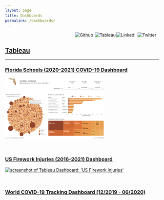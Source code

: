 ```yaml
---
layout: page
title: Dashboards
permalink: /dashboards/
---
```



[<img src="https://img.shields.io/badge/twitter-%231DA1F2.svg?&sflat&logo=twitter&logoColor=white" alt="Twitter profile link button" height="20" width="70" align="right"/>](https://twitter.com/drusho) &emsp; [<img src="https://img.shields.io/badge/linkedin-%230A66C2.svg?&sflat&logo=linkedin&logoColor=white" alt="Linkedin profile link button" height="20" width="70" align="right"/>](https://linkedin.com/in/davidrusho)&emsp; [<img src="https://img.shields.io/badge/tableau-%23ff4d4d.svg?&sflat&logo=tableau&logoColor=white" alt="Tableau profile link button" height="20" width="70" align="right">](https://public.tableau.com/app/profile/drusho) [<img src="https://img.shields.io/badge/github-%23181717.svg?&style=flat&logo=github&logoColor=white" alt="Github profile link button" height="20" width="65" align="right"/>](https://github.com/drusho)

## [Tableau](https://public.tableau.com/profile/drusho#!/)
---

### [Florida Schools (2020-2021) COVID-19 Dashboard](https://public.tableau.com/app/profile/drusho/viz/FloridaSchools2020-2021Covid-19/Dashboard1)


[<img src="https://raw.githubusercontent.com/drusho/fl_schools_covid19_2021/main/assets/tableau_dashboard_preview.png" alt="screenshot of Tableau Dashboard: 'Florida Schools Covid19'" height="200" width="325"/>](https://public.tableau.com/app/profile/drusho/viz/FloridaSchools2020-2021Covid-19/Dashboard1)

<br>

### [US Firework Injuries (2016-2021) Dashboard](https://public.tableau.com/app/profile/drusho/viz/USFireworkInjuries2016-2021/Dashboard1)

[<img src="https://raw.githubusercontent.com/drusho/EDA_US_Firework_Sales_and_Injuries/main/assets/tableau_dashboard_preview.png" alt="screenshot of Tableau Dashboard: 'US Firework Injuries'" height="200" width="325"/>](https://public.tableau.com/app/profile/drusho/viz/USFireworkInjuries2016-2021/Dashboard1)

<br>

### [World COVID-19 Tracking Dashboard (12/2019 - 06/2020)](https://public.tableau.com/app/profile/drusho/viz/Europa_COVID-19_Data/Dashboard1)



